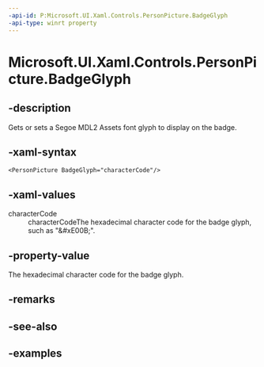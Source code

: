 ```yaml
---
-api-id: P:Microsoft.UI.Xaml.Controls.PersonPicture.BadgeGlyph
-api-type: winrt property
---
```


<!-- Property syntax.
public string BadgeGlyph { get;  set; }
-->

# Microsoft.UI.Xaml.Controls.PersonPicture.BadgeGlyph

## -description

Gets or sets a Segoe MDL2 Assets font glyph to display on the badge.

## -xaml-syntax

```xaml
<PersonPicture BadgeGlyph="characterCode"/>
```

## -xaml-values

<dl><dt>characterCode</dt><dd>characterCodeThe hexadecimal character code for the badge glyph, such as "&amp;#xE00B;".</dd>
</dl>

## -property-value

The hexadecimal character code for the badge glyph.

## -remarks

## -see-also

## -examples

